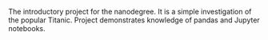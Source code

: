 The introductory project for the nanodegree. It is a simple investigation of the 
popular Titanic. Project demonstrates knowledge of pandas and Jupyter 
notebooks.